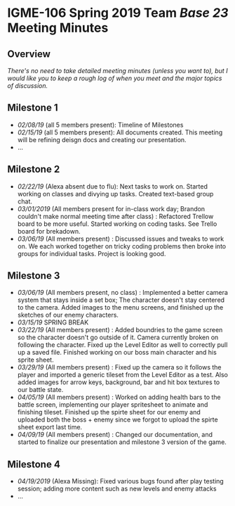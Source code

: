 # IGME-106 Spring 2019 Team *Base 23* Meeting Minutes

## Overview
*There's no need to take detailed meeting minutes (unless you want to), but I would like you to keep a rough log of when you meet and the major topics of discussion.*

## Milestone 1
- *02/08/19* (all 5 members present): Timeline of Milestones
- *02/15/19* (all 5 members present): All documents created. This meeting will be refining deisgn docs and creating our presentation.
- ...

## Milestone 2
- *02/22/19* (Alexa absent due to flu): Next tasks to work on. Started working on classes and divying up tasks. Created text-based group chat.
- *03/01/2019* (All members present for in-class work day; Brandon couldn't make normal meeting time after class) : Refactored Trellow board to be more useful. Started working on coding tasks. See Trello board for brekadown. 
- *03/06/19* (All members present) : Discussed issues and tweaks to work on. We each worked together on tricky coding problems then broke into groups for individual tasks. Project is looking good.

## Milestone 3
- *03/06/19* (All members present, no class) : Implemented a better camera system that stays inside a set box; The character doesn't stay centered to the camera. Added images to the menu screens, and finished up the sketches of our enemy characters.
- *03/15/19* SPRING BREAK
- *03/22/19* (All members present) : Added boundries to the game screen so the character doesn't go outside of it. Camera currently broken on following the character. Fixed up the Level Editor as well to correctly pull up a saved file. Finished working on our boss main character and his sprite sheet.
- *03/29/19* (All members present) : Fixed up the camera so it follows the player and imported a generic tileset from the Level Editor as a test. Also added images for arrow keys, background, bar and hit box textures to our battle state.
- *04/05/19* (All members present) : Worked on adding health bars to the battle screen, implementing our player spritesheet to animate and finishing tileset. Finished up the spirte sheet for our enemy and uploaded both the boss + enemy since we forgot to upload the spirte sheet export last time.
- *04/09/19* (All members present) : Changed our documentation, and started to finalize our presentation and milestone 3 version of the game.

## Milestone 4
- *04/19/2019* (Alexa Missing): Fixed various bugs found after play testing session; adding more content such as new levels and enemy attacks
- ...
